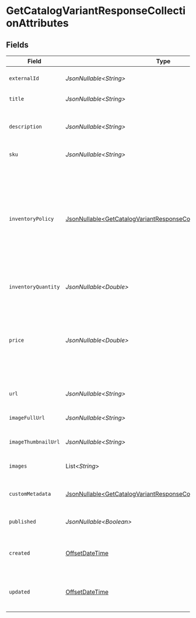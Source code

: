 # GetCatalogVariantResponseCollectionAttributes


## Fields

| Field                                                                                                                                                                                                                                                                                                                                                             | Type                                                                                                                                                                                                                                                                                                                                                              | Required                                                                                                                                                                                                                                                                                                                                                          | Description                                                                                                                                                                                                                                                                                                                                                       | Example                                                                                                                                                                                                                                                                                                                                                           |
| ----------------------------------------------------------------------------------------------------------------------------------------------------------------------------------------------------------------------------------------------------------------------------------------------------------------------------------------------------------------- | ----------------------------------------------------------------------------------------------------------------------------------------------------------------------------------------------------------------------------------------------------------------------------------------------------------------------------------------------------------------- | ----------------------------------------------------------------------------------------------------------------------------------------------------------------------------------------------------------------------------------------------------------------------------------------------------------------------------------------------------------------- | ----------------------------------------------------------------------------------------------------------------------------------------------------------------------------------------------------------------------------------------------------------------------------------------------------------------------------------------------------------------- | ----------------------------------------------------------------------------------------------------------------------------------------------------------------------------------------------------------------------------------------------------------------------------------------------------------------------------------------------------------------- |
| `externalId`                                                                                                                                                                                                                                                                                                                                                      | *JsonNullable\<String>*                                                                                                                                                                                                                                                                                                                                           | :heavy_minus_sign:                                                                                                                                                                                                                                                                                                                                                | The ID of the catalog item variant in an external system.                                                                                                                                                                                                                                                                                                         | SAMPLE-DATA-ITEM-1-VARIANT-MEDIUM                                                                                                                                                                                                                                                                                                                                 |
| `title`                                                                                                                                                                                                                                                                                                                                                           | *JsonNullable\<String>*                                                                                                                                                                                                                                                                                                                                           | :heavy_minus_sign:                                                                                                                                                                                                                                                                                                                                                | The title of the catalog item variant.                                                                                                                                                                                                                                                                                                                            | Ocean Blue Shirt (Sample) Variant Medium                                                                                                                                                                                                                                                                                                                          |
| `description`                                                                                                                                                                                                                                                                                                                                                     | *JsonNullable\<String>*                                                                                                                                                                                                                                                                                                                                           | :heavy_minus_sign:                                                                                                                                                                                                                                                                                                                                                | A description of the catalog item variant.                                                                                                                                                                                                                                                                                                                        | Ocean blue cotton shirt with a narrow collar and buttons down the front and long sleeves. Comfortable fit and titled kaleidoscope patterns.                                                                                                                                                                                                                       |
| `sku`                                                                                                                                                                                                                                                                                                                                                             | *JsonNullable\<String>*                                                                                                                                                                                                                                                                                                                                           | :heavy_minus_sign:                                                                                                                                                                                                                                                                                                                                                | The SKU of the catalog item variant.                                                                                                                                                                                                                                                                                                                              | OBS-MD                                                                                                                                                                                                                                                                                                                                                            |
| `inventoryPolicy`                                                                                                                                                                                                                                                                                                                                                 | [JsonNullable\<GetCatalogVariantResponseCollectionInventoryPolicy>](../../models/components/GetCatalogVariantResponseCollectionInventoryPolicy.md)                                                                                                                                                                                                                | :heavy_minus_sign:                                                                                                                                                                                                                                                                                                                                                | This field controls the visibility of this catalog item variant in product feeds/blocks. This field supports the following values:<br/>`1`: a product will not appear in dynamic product recommendation feeds and blocks if it is out of stock.<br/>`0` or `2`: a product can appear in dynamic product recommendation feeds and blocks regardless of inventory quantity. | 2                                                                                                                                                                                                                                                                                                                                                                 |
| `inventoryQuantity`                                                                                                                                                                                                                                                                                                                                               | *JsonNullable\<Double>*                                                                                                                                                                                                                                                                                                                                           | :heavy_minus_sign:                                                                                                                                                                                                                                                                                                                                                | The quantity of the catalog item variant currently in stock.                                                                                                                                                                                                                                                                                                      | 25                                                                                                                                                                                                                                                                                                                                                                |
| `price`                                                                                                                                                                                                                                                                                                                                                           | *JsonNullable\<Double>*                                                                                                                                                                                                                                                                                                                                           | :heavy_minus_sign:                                                                                                                                                                                                                                                                                                                                                | This field can be used to set the price on the catalog item variant, which is what gets displayed for the item variant when included in emails. For most price-update use cases, you will also want to update the `price` on any parent items using the [Update Catalog Item Endpoint](https://developers.klaviyo.com/en/reference/update_catalog_item).          | 42                                                                                                                                                                                                                                                                                                                                                                |
| `url`                                                                                                                                                                                                                                                                                                                                                             | *JsonNullable\<String>*                                                                                                                                                                                                                                                                                                                                           | :heavy_minus_sign:                                                                                                                                                                                                                                                                                                                                                | URL pointing to the location of the catalog item variant on your website.                                                                                                                                                                                                                                                                                         | https://via.placeholder.com/150                                                                                                                                                                                                                                                                                                                                   |
| `imageFullUrl`                                                                                                                                                                                                                                                                                                                                                    | *JsonNullable\<String>*                                                                                                                                                                                                                                                                                                                                           | :heavy_minus_sign:                                                                                                                                                                                                                                                                                                                                                | URL pointing to the location of a full image of the catalog item variant.                                                                                                                                                                                                                                                                                         | https://via.placeholder.com/300                                                                                                                                                                                                                                                                                                                                   |
| `imageThumbnailUrl`                                                                                                                                                                                                                                                                                                                                               | *JsonNullable\<String>*                                                                                                                                                                                                                                                                                                                                           | :heavy_minus_sign:                                                                                                                                                                                                                                                                                                                                                | URL pointing to the location of an image thumbnail of the catalog item variant.                                                                                                                                                                                                                                                                                   | https://via.placeholder.com/150                                                                                                                                                                                                                                                                                                                                   |
| `images`                                                                                                                                                                                                                                                                                                                                                          | List\<*String*>                                                                                                                                                                                                                                                                                                                                                   | :heavy_minus_sign:                                                                                                                                                                                                                                                                                                                                                | List of URLs pointing to the locations of images of the catalog item variant.                                                                                                                                                                                                                                                                                     | [<br/>"https://via.placeholder.com/150"<br/>]                                                                                                                                                                                                                                                                                                                     |
| `customMetadata`                                                                                                                                                                                                                                                                                                                                                  | [JsonNullable\<GetCatalogVariantResponseCollectionCustomMetadata>](../../models/components/GetCatalogVariantResponseCollectionCustomMetadata.md)                                                                                                                                                                                                                  | :heavy_minus_sign:                                                                                                                                                                                                                                                                                                                                                | Flat JSON blob to provide custom metadata about the catalog item variant. May not exceed 100kb.                                                                                                                                                                                                                                                                   | {<br/>"Top Pick": true<br/>}                                                                                                                                                                                                                                                                                                                                      |
| `published`                                                                                                                                                                                                                                                                                                                                                       | *JsonNullable\<Boolean>*                                                                                                                                                                                                                                                                                                                                          | :heavy_minus_sign:                                                                                                                                                                                                                                                                                                                                                | Boolean value indicating whether the catalog item variant is published.                                                                                                                                                                                                                                                                                           | true                                                                                                                                                                                                                                                                                                                                                              |
| `created`                                                                                                                                                                                                                                                                                                                                                         | [OffsetDateTime](https://docs.oracle.com/javase/8/docs/api/java/time/OffsetDateTime.html)                                                                                                                                                                                                                                                                         | :heavy_minus_sign:                                                                                                                                                                                                                                                                                                                                                | Date and time when the catalog item  variant was created, in ISO 8601 format (YYYY-MM-DDTHH:MM:SS.mmmmmm).                                                                                                                                                                                                                                                        | 2022-11-08T00:00:00+00:00                                                                                                                                                                                                                                                                                                                                         |
| `updated`                                                                                                                                                                                                                                                                                                                                                         | [OffsetDateTime](https://docs.oracle.com/javase/8/docs/api/java/time/OffsetDateTime.html)                                                                                                                                                                                                                                                                         | :heavy_minus_sign:                                                                                                                                                                                                                                                                                                                                                | Date and time when the catalog item variant was last updated, in ISO 8601 format (YYYY-MM-DDTHH:MM:SS.mmmmmm).                                                                                                                                                                                                                                                    | 2022-11-08T00:00:00+00:00                                                                                                                                                                                                                                                                                                                                         |